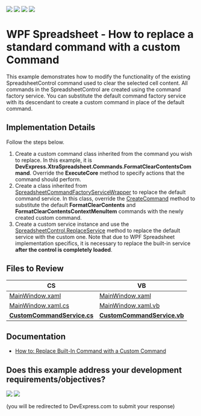 <!-- default badges list -->
![](https://img.shields.io/endpoint?url=https://codecentral.devexpress.com/api/v1/VersionRange/144005916/21.1.5%2B)
[![](https://img.shields.io/badge/Open_in_DevExpress_Support_Center-FF7200?style=flat-square&logo=DevExpress&logoColor=white)](https://supportcenter.devexpress.com/ticket/details/T830546)
[![](https://img.shields.io/badge/📖_How_to_use_DevExpress_Examples-e9f6fc?style=flat-square)](https://docs.devexpress.com/GeneralInformation/403183)
[![](https://img.shields.io/badge/💬_Leave_Feedback-feecdd?style=flat-square)](#does-this-example-address-your-development-requirementsobjectives)
<!-- default badges end -->
# WPF Spreadsheet - How to replace a standard command with a custom Command

This example demonstrates how to modify the functionality of the existing SpreadsheetControl command used to clear the selected cell content.
All commands in the SpreadsheetControl are created using the command factory service. You can substitute the default command factory service with its descendant to create a custom command in place of the default command.

## Implementation Details

Follow the steps below.

1. Create a custom command class inherited from the command you wish to replace. In this example, it is **DevExpress.XtraSpreadsheet.Commands.FormatClearContentsCommand**. Override the **ExecuteCore** method to specify actions that the command should perform.
2. Create a class inherited from [SpreadsheetCommandFactoryServiceWrapper](https://documentation.devexpress.com/CoreLibraries/DevExpress.XtraSpreadsheet.Services.SpreadsheetCommandFactoryServiceWrapper.class) to replace the default command service. In this class, override the [CreateCommand](https://documentation.devexpress.com/CoreLibraries/DevExpress.XtraSpreadsheet.Services.SpreadsheetCommandFactoryServiceWrapper.CreateCommand.method) method to substitute the default **FormatClearContents** and **FormatClearContentsContextMenuItem** commands with the newly created custom command. 
3. Create a custom service instance and use the [SpreadsheetControl.ReplaceService](https://documentation.devexpress.com/WPF/DevExpress.Xpf.Spreadsheet.SpreadsheetControl.ReplaceService~T~.method) method to replace the default service with the custom one. Note that due to WPF Spreadsheet implementation specifics, it is necessary to replace the built-in service **after the control is completely loaded**.

## Files to Review

CS | VB
------------ | -------------
[MainWindow.xaml](./CS/WpfSpreadsheet_CustomCommand/MainWindow.xaml) | [MainWindow.xaml](./VB/WpfSpreadsheet_CustomCommand/MainWindow.xaml)
[MainWindow.xaml.cs](./CS/WpfSpreadsheet_CustomCommand/MainWindow.xaml.cs) | [MainWindow.xaml.vb](./VB/WpfSpreadsheet_CustomCommand/MainWindow.xaml.vb)
[**CustomCommandService.cs**](./CS/WpfSpreadsheet_CustomCommand/CustomCommandService.cs) | [**CustomCommandService.vb**](./VB/WpfSpreadsheet_CustomCommand/CustomCommandService.vb)

## Documentation

* [How to: Replace Built-In Command with a Custom Command](https://docs.devexpress.com/WPF/120516/controls-and-libraries/spreadsheet/examples/commands/how-to-replace-built-in-command-with-a-custom-command)
<!-- feedback -->
## Does this example address your development requirements/objectives?

[<img src="https://www.devexpress.com/support/examples/i/yes-button.svg"/>](https://www.devexpress.com/support/examples/survey.xml?utm_source=github&utm_campaign=wpf-spreadsheet-how-to-replace-standard-command-with-custom-command&~~~was_helpful=yes) [<img src="https://www.devexpress.com/support/examples/i/no-button.svg"/>](https://www.devexpress.com/support/examples/survey.xml?utm_source=github&utm_campaign=wpf-spreadsheet-how-to-replace-standard-command-with-custom-command&~~~was_helpful=no)

(you will be redirected to DevExpress.com to submit your response)
<!-- feedback end -->
